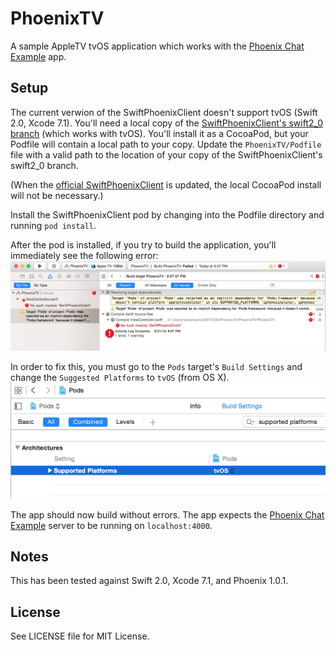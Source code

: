 PhoenixTV
=========

A sample AppleTV tvOS application which works with the [Phoenix Chat Example](https://github.com/chrismccord/phoenix_chat_example) app.

## Setup

The current verwion of the SwiftPhoenixClient doesn't support tvOS (Swift 2.0, Xcode 7.1). You'll need a local copy of the [SwiftPhoenixClient's swift2_0 branch](https://github.com/mudphone/SwiftPhoenixClient/tree/swift2_0) (which works with tvOS). You'll install it as a CocoaPod, but your Podfile will contain a local path to your copy. Update the `PhoenixTV/Podfile` file with a valid path to the location of your copy of the SwiftPhoenixClient's swift2_0 branch.

(When the [official SwiftPhoenixClient](https://github.com/davidstump/SwiftPhoenixClient) is updated, the local CocoaPod install will not be necessary.)

Install the SwiftPhoenixClient pod by changing into the Podfile directory and running `pod install`.

After the pod is installed, if you try to build the application, you'll immediately see the following error:
![Supported Platforms error](https://raw.githubusercontent.com/mudphone/PhoenixTV/master/Docs/images/error_supported_platforms.png)

In order to fix this, you must go to the `Pods` target's `Build Settings` and change the `Suggested Platforms` to `tvOS` (from OS X).
![Supported Platforms fix](https://raw.githubusercontent.com/mudphone/PhoenixTV/master/Docs/images/fix_supported_platforms.png)

The app should now build without errors. The app expects the [Phoenix Chat Example](https://github.com/chrismccord/phoenix_chat_example) server to be running on `localhost:4000`.

## Notes

This has been tested against Swift 2.0, Xcode 7.1, and Phoenix 1.0.1.

## License

See LICENSE file for MIT License.